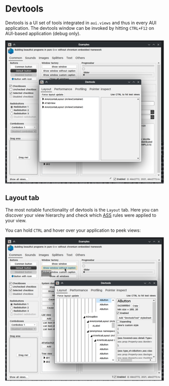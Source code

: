 # Devtools

Devtools is a UI set of tools integrated in `aui.views` and thus in every AUI application. The devtools window can be
invoked by hitting `CTRL+F12` on AUI-based application (debug only).

![](imgs/Screenshot_20241212_064123.png)

## Layout tab

The most notable functionality of devtools is the `Layout` tab. Here you can discover your view hierarchy and check
which [ASS](ass) rules were applied to your view.

You can hold `CTRL` and hover over your application to peek views:

![](imgs/Screenshot_20241212_064400.png)

